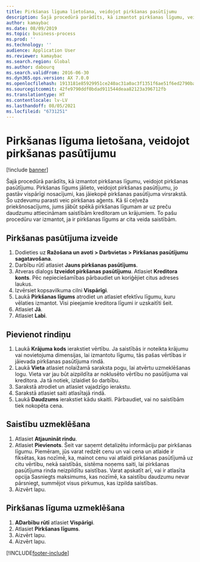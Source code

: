 ```yaml
---
title: Pirkšanas līguma lietošana, veidojot pirkšanas pasūtījumu
description: Šajā procedūrā parādīts, kā izmantot pirkšanas līgumu, veidojot pirkšanas pasūtījumu.
author: kamaybac
ms.date: 08/09/2019
ms.topic: business-process
ms.prod: ''
ms.technology: ''
audience: Application User
ms.reviewer: kamaybac
ms.search.region: Global
ms.author: dabourq
ms.search.validFrom: 2016-06-30
ms.dyn365.ops.version: AX 7.0.0
ms.openlocfilehash: 1913181e85929951ce240ac31a0ac3f1351f6ae51f6ed2790bae577b2100b308
ms.sourcegitcommit: 42fe9790ddf0bdad911544deaa82123a396712fb
ms.translationtype: HT
ms.contentlocale: lv-LV
ms.lasthandoff: 08/05/2021
ms.locfileid: "6731251"
---
```

# <a name="apply-a-purchase-agreement-when-creating-a-purchase-order"></a>Pirkšanas līguma lietošana, veidojot pirkšanas pasūtījumu

[!include [banner](../../includes/banner.md)]

Šajā procedūrā parādīts, kā izmantot pirkšanas līgumu, veidojot pirkšanas pasūtījumu. Pirkšanas līgums jālieto, veidojot pirkšanas pasūtījumu, jo pastāv vispārīgi nosacījumi, kas jāiekopē pirkšanas pasūtījuma virsrakstā. Šo uzdevumu parasti veic pirkšanas aģents. Kā šī ceļveža priekšnosacījums, jums jābūt spēkā pirkšanas līgumam ar uz preču daudzumu attiecināmam saistībām kreditoram un krājumiem. To pašu procedūru var izmantot, ja ir pirkšanas līgums ar cita veida saistībām.

## <a name="create-a-purchase-order"></a>Pirkšanas pasūtījuma izveide

1. Dodieties uz **Ražošana un avoti \> Darbvietas \> Pirkšanas pasūtījumu sagatavošana**.
1. Darbību rūtī atlasiet **Jauns pirkšanas pasūtījums**.
1. Atveras dialogs **Izveidot pirkšanas pasūtījumu**. Atlasiet **Kreditora konts**. Pēc nepieciešamības pārbaudiet un koriģējiet citus adreses laukus.
1. Izvērsiet kopsavilkuma cilni **Vispārīgi**.
1. Laukā **Pirkšanas līgums** atrodiet un atlasiet efektīvu līgumu, kuru vēlaties izmantot. Visi pieejamie kreditora līgumi ir uzskaitīti šeit.  
1. Atlasiet **Jā**.
1. Atlasiet **Labi**.

## <a name="add-a-line"></a>Pievienot rindiņu

1. Laukā **Krājuma kods** ierakstiet vērtību. Ja saistībās ir noteikta krājumu vai novietojuma dimensijas, lai izmantotu līgumu, tās pašas vērtības ir jāievada pirkšanas pasūtījuma rindā.
1. Laukā **Vieta** atlasiet nolaižamā saraksta pogu, lai atvērtu uzmeklēšanas logu. Vieta var jau būt aizpildīta ar noklusēto vērtību no pasūtījuma vai kreditora. Ja tā notiek, izlaidiet šo darbību.  
1. Sarakstā atrodiet un atlasiet vajadzīgo ierakstu.
1. Sarakstā atlasiet saiti atlasītajā rindā.
1. Laukā **Daudzums** ierakstiet kādu skaitli. Pārbaudiet, vai no saistībām tiek nokopēta cena.  

## <a name="look-up-the-commitment"></a>Saistību uzmeklēšana

1. Atlasiet **Atjaunināt rindu**.
1. Atlasiet **Pievienots**. Šeit var saņemt detalizētu informāciju par pirkšanas līgumu. Piemēram, jūs varat redzēt cenu un vai cena un atlaide ir fiksētas, kas nozīmē, ka, mainot cenu vai atlaidi pirkšanas pasūtījumā uz citu vērtību, nekā saistībās, sistēma noņems saiti, lai pirkšanas pasūtījuma rinda neizpildītu saistības. Varat apskatīt arī, vai ir atlasīta opcija Sasniegts maksimums, kas nozīmē, ka saistību daudzumu nevar pārsniegt, summējot visus pirkumus, kas izpilda saistības.  
1. Aizvērt lapu.

## <a name="look-up-the-purchase-agreement"></a>Pirkšanas līguma uzmeklēšana

1. **ADarbību rūtī** atlasiet **Vispārīgi**.
1. Atlasiet **Pirkšanas līgums**.
1. Aizvērt lapu.
1. Aizvērt lapu.



[!INCLUDE[footer-include](../../../includes/footer-banner.md)]